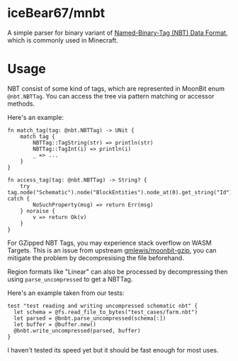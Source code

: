 # iceBear67/mnbt

A simple parser for binary variant of [Named-Binary-Tag (NBT) Data Format](https://minecraft.wiki/w/NBT_format), which is commonly used in Minecraft.

# Usage

NBT consist of some kind of tags, which are represented in MoonBit enum `@nbt.NBTTag`. You can access the tree via pattern matching or accessor methods.

Here's an example:

```MoonBit
fn match_tag(tag: @nbt.NBTTag) -> UNit {
    match tag {
        NBTTag::TagString(str) => println(str)
        NBTTag::TagInt(i) => println(i)
        _ => ...
    }
}

fn access_tag(tag: @nbt.NBTTag) -> String? {
    try tag.node("Schematic").node("BlockEntities").node_at(0).get_string("Id") catch {
        NoSuchProperty(msg) => return Err(msg)
    } noraise {
        v => return Ok(v)
    }
}
```

For GZipped NBT Tags, you may experience stack overflow on WASM Targets. This is an issue from upstream [gmlewis/moonbit-gzip](https://github.com/gmlewis/moonbit-gzip/releases/tag/v0.25.0), you can mitigate the problem by decompresising the file beforehand.

Region formats like "Linear" can also be processed by decompressing then using `parse_uncompressed` to get a NBTTag.

Here's an example taken from our tests:
```MoonBit
test "test reading and writing uncompressed schematic nbt" {
  let schema = @fs.read_file_to_bytes("test_cases/farm.nbt")
  let parsed = @bnbt.parse_uncompressed(schema[:])
  let buffer = @buffer.new()
  @bnbt.write_uncompressed(parsed, buffer)
}
```

I haven't tested its speed yet but it should be fast enough for most uses.